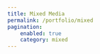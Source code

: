 ```yaml
---
title: Mixed Media
permalink: /portfolio/mixed
pagination:
    enabled: true
    category: mixed
---
```

